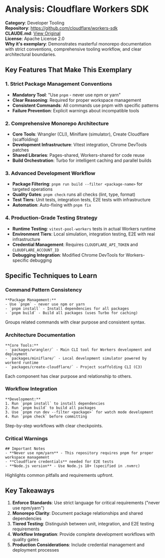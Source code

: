 # Analysis: Cloudflare Workers SDK

**Category**: Developer Tooling  
**Repository**: https://github.com/cloudflare/workers-sdk  
**CLAUDE.md**: [View Original](https://github.com/cloudflare/workers-sdk/blob/main/CLAUDE.md)  
**License**: Apache License 2.0  
**Why it's exemplary**: Demonstrates masterful monorepo documentation with strict conventions, comprehensive tooling workflow, and clear architectural boundaries.

## Key Features That Make This Exemplary

### 1. **Strict Package Management Conventions**
- **Mandatory Tool**: "Use `pnpm` - never use npm or yarn"
- **Clear Reasoning**: Required for proper workspace management
- **Consistent Commands**: All commands use pnpm with specific patterns
- **Failure Prevention**: Explicit warnings about incompatible tools

### 2. **Comprehensive Monorepo Architecture**
- **Core Tools**: Wrangler (CLI), Miniflare (simulator), Create Cloudflare (scaffolding)
- **Development Infrastructure**: Vitest integration, Chrome DevTools patches
- **Shared Libraries**: Pages-shared, Workers-shared for code reuse
- **Build Orchestration**: Turbo for intelligent caching and parallel builds

### 3. **Advanced Development Workflow**
- **Package Filtering**: `pnpm run build --filter <package-name>` for targeted operations
- **Quality Gates**: `pnpm check` runs all checks (lint, type, format)
- **Test Tiers**: Unit tests, integration tests, E2E tests with infrastructure
- **Automation**: Auto-fixing with `pnpm fix`

### 4. **Production-Grade Testing Strategy**
- **Runtime Testing**: `vitest-pool-workers` tests in actual Workers runtime
- **Environment Tiers**: Local simulation, integration testing, E2E with real infrastructure
- **Credential Management**: Requires `CLOUDFLARE_API_TOKEN` and `CLOUDFLARE_ACCOUNT_ID`
- **Debugging Integration**: Modified Chrome DevTools for Workers-specific debugging

## Specific Techniques to Learn

### Command Pattern Consistency
```
**Package Management:**
- Use `pnpm` - never use npm or yarn
- `pnpm install` - Install dependencies for all packages
- `pnpm build` - Build all packages (uses Turbo for caching)
```
Groups related commands with clear purpose and consistent syntax.

### Architecture Documentation
```
**Core Tools:**
- `packages/wrangler/` - Main CLI tool for Workers development and deployment
- `packages/miniflare/` - Local development simulator powered by workerd runtime
- `packages/create-cloudflare/` - Project scaffolding CLI (C3)
```
Each component has clear purpose and relationship to others.

### Workflow Integration
```
**Development:**
1. Run `pnpm install` to install dependencies
2. Run `pnpm build` to build all packages
3. Use `pnpm run dev --filter <package>` for watch mode development
4. Run `pnpm check` before committing
```
Step-by-step workflows with clear checkpoints.

### Critical Warnings
```
## Important Notes
- **Never use npm/yarn** - This repository requires pnpm for proper workspace management
- **Cloudflare credentials** needed for E2E tests
- **Node.js version** - Use Node.js 18+ (specified in .nvmrc)
```
Highlights common pitfalls and requirements upfront.

## Key Takeaways

1. **Enforce Standards**: Use strict language for critical requirements ("never use npm/yarn")
2. **Monorepo Clarity**: Document package relationships and shared dependencies
3. **Tiered Testing**: Distinguish between unit, integration, and E2E testing requirements
4. **Workflow Integration**: Provide complete development workflows with quality gates
5. **Production Considerations**: Include credential management and deployment processes
